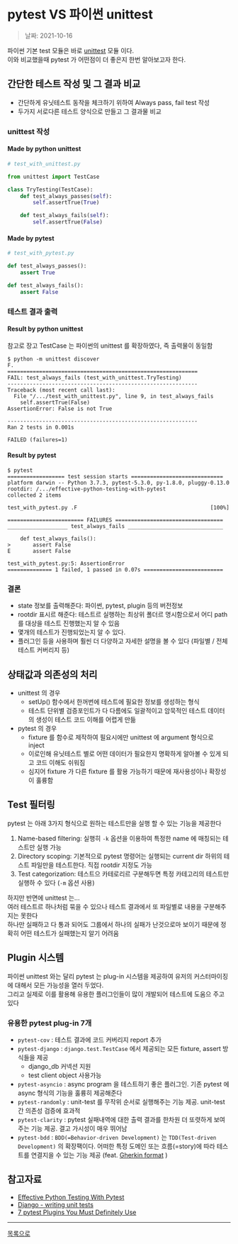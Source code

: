 # pytest VS 파이썬 unittest

> 날짜: 2021-10-16

파이썬 기본 test 모듈은 바로 [unittest](https://docs.python.org/3/library/unittest.html) 모듈 이다. <br/>
이와 비교했을때 pytest 가 어떤점이 더 좋은지 한번 알아보고자 한다.

## 간단한 테스트 작성 및 그 결과 비교

- 간단하게 유닛테스트 동작을 체크하기 위하여 Always pass, fail test 작성
- 두가지 서로다른 테스트 양식으로 만들고 그 결과물 비교

### unittest 작성

#### Made by python unittest

```python
# test_with_unittest.py

from unittest import TestCase

class TryTesting(TestCase):
    def test_always_passes(self):
        self.assertTrue(True)

    def test_always_fails(self):
        self.assertTrue(False)
```

#### Made by pytest

```python
# test_with_pytest.py

def test_always_passes():
    assert True

def test_always_fails():
    assert False
```

### 테스트 결과 출력

#### Result by python unittest

참고로 장고 TestCase 는 파이썬의 unittest 를 확장하였다, 즉 출력물이 동일함

```shell
$ python -m unittest discover
F.
============================================================
FAIL: test_always_fails (test_with_unittest.TryTesting)
------------------------------------------------------------
Traceback (most recent call last):
  File "/.../test_with_unittest.py", line 9, in test_always_fails
    self.assertTrue(False)
AssertionError: False is not True

------------------------------------------------------------
Ran 2 tests in 0.001s

FAILED (failures=1)
```

#### Result by pytest

```shell
$ pytest
================== test session starts =============================
platform darwin -- Python 3.7.3, pytest-5.3.0, py-1.8.0, pluggy-0.13.0
rootdir: /.../effective-python-testing-with-pytest
collected 2 items

test_with_pytest.py .F                                          [100%]

======================== FAILURES ==================================
___________________ test_always_fails ______________________________

    def test_always_fails():
>       assert False
E       assert False

test_with_pytest.py:5: AssertionError
============== 1 failed, 1 passed in 0.07s =========================
```

### 결론
- state 정보를 출력해준다: 파이썬, pytest, plugin 등의 버전정보
- rootdir 표시르 해준다: 테스트르 실행하는 최상위 폴더르 명시함으로서 어디 path 를 대상을 테스트 진행했는지 알 수 있음
- 몇개의 테스트가 진행되었는지 알 수 있다.
- 플러그인 등을 사용하며 훨씬 더 다양하고 자세한 설명을 볼 수 있다 (파일별 / 전체 테스트 커버리지 등)


## 상태값과 의존성의 처리

- unittest 의 경우
  - setUp() 함수에서 한꺼번에 테스트에 필요한 정보를 생성하는 형식
  - 테스트 단위별 검증포인트가 다 다름에도 일괄적이고 암묵적인 테스트 데이터의 생성이 테스트 코드 이해를 어렵게 만듦
- pytest 의 경우
  - fixture 를 함수로 제작하여 필요시에만 unittest 에 argument 형식으로 inject
  - 이로인해 유닛테스트 별로 어떤 데이터가 필요한지 명확하게 알아볼 수 있게 되고 코드 이해도 쉬워짐
  - 심지어 fixture 가 다른 fixture 를 활용 가능하기 때문에 재사용성이나 확장성이 훌륭함

## Test 필터링

pytest 는 아래 3가지 형식으로 원하는 테스트만을 실행 할 수 있는 기능을 제공한다

1. Name-based filtering: 실행히 `-k` 옵션을 이용하여 특정한 name 에 매칭되는 테스트만 실행 가능
2. Directory scoping: 기본적으로 pytest 명령어는 실행되는 current dir 하위의 테스트 파일만을 테스트한다. 직접 rootdir 지정도 가능
3. Test categorization: 테스트으 카테로리르 구분해두면 특정 카테고리의 테스트만 실행하 수 있다 (`-m` 옵션 사용)

하지만 반면에 unittest 는...<br/>
여러 테스트르 하나처럼 묶을 수 있으나 테스트 결과에서 또 파일별로 내용을 구분해주지는 못한다<br/>
하나만 실패하고 다 통과 되어도 그룹에서 하나의 실패가 난것으로마 보이기 때문에 정확히 어떤 테스트가 실패했는지 알기 어려움


## Plugin 시스템

파이썬 unittest 와는 달리 pytest 는 plug-in 시스템을 제공하여 유저의 커스터마이징에 대해서 모든 가능성을 열러 두었다.<br/>
그리고 실제로 이를 활용해 유용한 플러그인들이 많이 개발되어 테스트에 도움으 주고 있다

### 유용한 pytest plug-in 7개

- `pytest-cov` : 테스트 결과에 코드 커버리지 report 추가
- `pytest-django` : `django.test.TestCase` 에서 제공되는 모든 fixture, assert 방식들을 제공
  - django_db 커넥션 지원
  - test client object 사용가능
- `pytest-asyncio` : async program 을 테스트하기 좋은 플러그인. 기존 pytest 에 async 형식의 기능을 훌륭히 제공해준다
- `pytest-randomly` : unit-test 를 무작위 순서로 실행해주는 기능 제공. unit-test 간 의존성 검증에 효과적
- `pytest-clarity` : pytest 실패내역에 대한 출력 결과를 한차원 더 또렷하게 보여주는 기능 제공. 결고 가시성이 매우 뛰어남
- `pytest-bdd` : `BDD(=Behavior-driven Development)` 는 `TDD(Test-driven Development)` 의 확장팩이다. 
   어떠한 특정 도메인 또는 흐름(=story)에 따라 테스트를 연결지을 수 있는 기능 제공 (feat. [Gherkin format](https://www.guru99.com/gherkin-test-cucumber.html) )


## 참고자료

- [Effective Python Testing With Pytest](https://realpython.com/pytest-python-testing/)
- [Django - writing unit tests](https://docs.djangoproject.com/en/3.2/topics/testing/overview/)
- [7 pytest Plugins You Must Definitely Use](https://miguendes.me/7-pytest-plugins-you-must-definitely-use)

---

[목록으로](https://shiwoo-park.github.io/blog)
